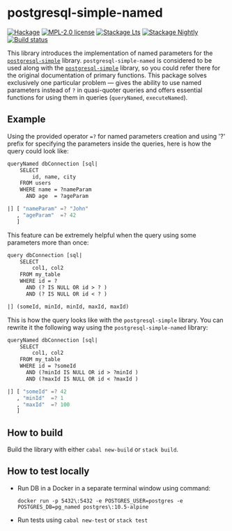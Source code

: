 # postgresql-simple-named

[![Hackage](https://img.shields.io/hackage/v/postgresql-simple-named.svg?logo=haskell)](https://hackage.haskell.org/package/postgresql-simple-named)
[![MPL-2.0 license](https://img.shields.io/badge/license-MPL--2.0-blue.svg)](LICENSE)
[![Stackage Lts](http://stackage.org/package/postgresql-simple-named/badge/lts)](http://stackage.org/lts/package/postgresql-simple-named)
[![Stackage Nightly](http://stackage.org/package/postgresql-simple-named/badge/nightly)](http://stackage.org/nightly/package/postgresql-simple-named)
[![Build status](https://img.shields.io/travis/Holmusk/postgresql-simple-named.svg?logo=travis)](https://travis-ci.org/Holmusk/postgresql-simple-named)

This library introduces the implementation of named parameters for the
[`postgresql-simple`][pgs] library. `postgresql-simple-named` is considered to
be used along with the [`postgresql-simple`][pgs] library, so you could refer
there for the original documentation of primary functions. This package solves
exclusively one particular problem — gives the ability to use named parameters
instead of `?` in quasi-quoter queries and offers essential functions for using
them in queries (`queryNamed`, `executeNamed`).

## Example

Using the provided operator `=?` for named parameters creation and using '?'
prefix for specifying the parameters inside the queries, here is how the query
could look like:

```haskell
queryNamed dbConnection [sql|
    SELECT
        id, name, city
    FROM users
    WHERE name = ?nameParam
      AND age  = ?ageParam

|] [ "nameParam" =? "John"
   , "ageParam"  =? 42
   ]
```

This feature can be extremely helpful when the query using some parameters more than once:

```haskell
query dbConnection [sql|
    SELECT
        col1, col2
    FROM my_table
    WHERE id = ?
      AND (? IS NULL OR id > ? )
      AND (? IS NULL OR id < ? )

|] (someId, minId, minId, maxId, maxId)
```

This is how the query looks like with the `postgresql-simple` library. You can
rewrite it the following way using the `postgresql-simple-named` library:

```haskell
queryNamed dbConnection [sql|
    SELECT
        col1, col2
    FROM my_table
    WHERE id = ?someId
      AND (?minId IS NULL OR id > ?minId )
      AND (?maxId IS NULL OR id < ?maxId )

|] [ "someId" =? 42
   , "minId"  =? 1
   , "maxId"  =? 100
   ]
```

## How to build

Build the library with either `cabal new-build` or `stack build`.

## How to test locally

* Run DB in a Docker in a separate terminal window using command:
  ```
  docker run -p 5432\:5432 -e POSTGRES_USER=postgres -e POSTGRES_DB=pg_named postgres\:10.5-alpine
  ```
* Run tests using `cabal new-test` or `stack test`


[pgs]: https://hackage.haskell.org/package/postgresql-simple
